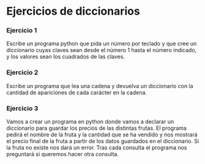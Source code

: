 # Ejercicios de diccionarios

### Ejercicio 1

Escribe un programa python que pida un número por teclado y que cree un diccionario cuyas claves sean desde el número 1 hasta el número indicado, y los valores sean los cuadrados de las claves. 

### Ejercicio 2

Escribe un programa que lea una cadena y devuelva un diccionario con la cantidad de apariciones de cada carácter en la cadena. 

### Ejercicio 3

Vamos a crear un programa en python donde vamos a declarar un diccionario para guardar los precios de las distintas frutas. El programa pedirá el nombre de la fruta y la cantidad que se ha vendido y nos mostrará el precio final de la fruta a partir de los datos guardados en el diccionario. Si la fruta no existe nos dará un error. Tras cada consulta el programa nos preguntará si queremos hacer otra consulta.
